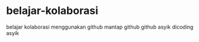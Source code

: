 # belajar-kolaborasi
belajar kolaborasi menggunakan github
mantap github
github asyik
dicoding asyik
